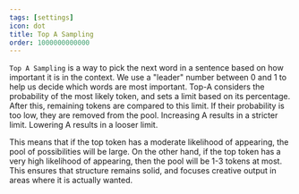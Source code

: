 ```yaml
---
tags: [settings]
icon: dot
title: Top A Sampling
order: 1000000000000
---
```

`Top A Sampling` is a way to pick the next word in a sentence based on how important it is in the context. We use a "leader" number between 0 and 1 to help us decide which words are most important.
Top-A considers the probability of the most likely token, and sets a limit based on its percentage. After this, remaining tokens are compared to this limit. If their probability is too low, they are removed from the pool.
Increasing A results in a stricter limit. Lowering A results in a looser limit.

This means that if the top token has a moderate likelihood of appearing, the pool of possibilities will be large. On the other hand, if the top token has a very high likelihood of appearing, then the pool will be 1-3 tokens at most. This ensures that structure remains solid, and focuses creative output in areas where it is actually wanted. 
